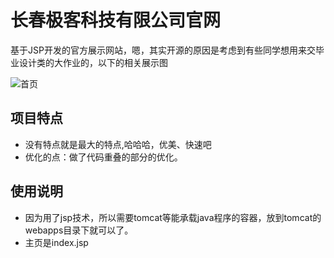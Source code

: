 # 长春极客科技有限公司官网

基于JSP开发的官方展示网站，嗯，其实开源的原因是考虑到有些同学想用来交毕业设计类的大作业的，以下的相关展示图

![首页](/home/pic/demo.png)

## 项目特点

* 没有特点就是最大的特点,哈哈哈，优美、快速吧
* 优化的点：做了代码重叠的部分的优化。

## 使用说明

  * 因为用了jsp技术，所以需要tomcat等能承载java程序的容器，放到tomcat的webapps目录下就可以了。
  * 主页是index.jsp


